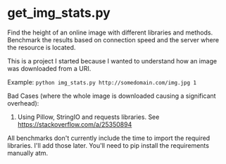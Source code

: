 # get_img_stats.py

Find the height of an online image with different libraries and methods.
Benchmark the results based on connection speed and the server where the
resource is located.

This is a project I started because I wanted to understand how an image was downloaded from a URI.

Example: `python img_stats.py http://somedomain.com/img.jpg 1`

Bad Cases (where the whole image is downloaded causing a significant overhead):

1. Using Pillow, StringIO and requests libraries.
See https://stackoverflow.com/a/25350894

All benchmarks don't currently include the time to import the required
libraries. I'll add those later. You'll need to pip install the requirements
manually atm.
